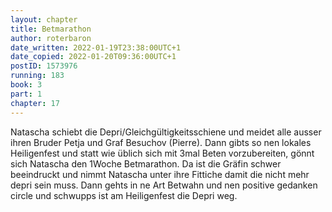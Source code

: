 ```yaml
---
layout: chapter
title: Betmarathon
author: roterbaron
date_written: 2022-01-19T23:38:00UTC+1
date_copied: 2022-01-20T09:36:00UTC+1
postID: 1573976
running: 183
book: 3
part: 1
chapter: 17
---
```

Natascha schiebt die Depri/Gleichgültigkeitsschiene und meidet alle ausser ihren Bruder Petja und Graf Besuchov (Pierre). Dann gibts so nen lokales Heiligenfest und statt wie üblich sich mit 3mal Beten vorzubereiten, gönnt sich Natascha den 1Woche Betmarathon. Da ist die Gräfin schwer beeindruckt und nimmt Natascha unter ihre Fittiche damit die nicht mehr depri sein muss. Dann gehts in ne Art Betwahn und nen positive gedanken circle und schwupps ist am Heiligenfest die Depri weg.